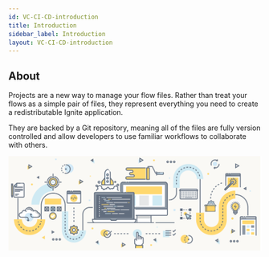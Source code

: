 ```yaml
---
id: VC-CI-CD-introduction
title: Introduction
sidebar_label: Introduction
layout: VC-CI-CD-introduction
---
```


## About

Projects are a new way to manage your flow files. Rather than treat your flows as a simple pair of files, they represent everything you need to create a redistributable Ignite application.

They are backed by a Git repository, meaning all of the files are fully version controlled and allow developers to use familiar workflows to collaborate with others.


![](../assets/VersionControl-CI-CD/VersionControl-CI-CD.png)
